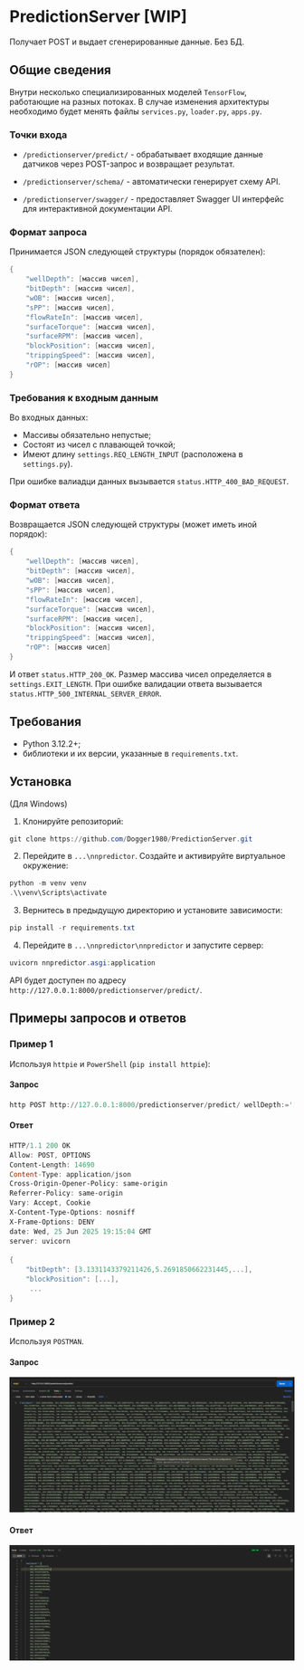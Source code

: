 # PredictionServer [WIP]

Получает POST и выдает сгенерированные данные. Без БД.

## Общие сведения

Внутри несколько специализированных моделей ``TensorFlow``, работающие на разных потоках. В случае изменения архитектуры необходимо будет менять файлы ``services.py``, ``loader.py``, ``apps.py``.

### Точки входа

- ``/predictionserver/predict/`` - обрабатывает входящие данные датчиков через POST-запрос и возвращает результат.

- ``/predictionserver/schema/`` - автоматически генерирует схему API.

- ``/predictionserver/swagger/`` - предоставляет Swagger UI интерфейс для интерактивной документации API.

### Формат запроса

Принимается JSON следующей структуры (порядок обязателен):

```PowerShell
{
    "wellDepth": [массив чисел], 
    "bitDepth": [массив чисел],
    "wOB": [массив чисел],
    "sPP": [массив чисел],
    "flowRateIn": [массив чисел],
    "surfaceTorque": [массив чисел],
    "surfaceRPM": [массив чисел],
    "blockPosition": [массив чисел],
    "trippingSpeed": [массив чисел],
    "rOP": [массив чисел]
}
```


### Требования к входным данным

Во входных данных:
- Массивы обязательно непустые;
- Состоят из чисел с плавающей точкой;
- Имеют длину `settings.REQ_LENGTH_INPUT` (расположена в `settings.py`).

При ошибке валиадци данных вызывается `status.HTTP_400_BAD_REQUEST`.

### Формат ответа

Возвращается JSON следующей структуры (может иметь иной порядок):

```PowerShell
{
    "wellDepth": [массив чисел], 
    "bitDepth": [массив чисел],
    "wOB": [массив чисел],
    "sPP": [массив чисел],
    "flowRateIn": [массив чисел],
    "surfaceTorque": [массив чисел],
    "surfaceRPM": [массив чисел],
    "blockPosition": [массив чисел],
    "trippingSpeed": [массив чисел],
    "rOP": [массив чисел]
}
```

И ответ `status.HTTP_200_OK`. Размер массива чисел определяется в ``settings.EXIT_LENGTH``.
При ошибке валидации ответа вызывается `status.HTTP_500_INTERNAL_SERVER_ERROR`.

## Требования

- Python 3.12.2+;
- библиотеки и их версии, указанные в `requirements.txt`.

## Установка
(Для Windows)
1. Клонируйте репозиторий:
```PowerShell
git clone https://github.com/Dogger1980/PredictionServer.git
```
2. Перейдите в ``...\nnpredictor``. Создайте и активируйте виртуальное окружение:
```PowerShell
python -m venv venv
.\\venv\Scripts\activate
```
3. Вернитесь в предыдущую директорию и установите зависимости:
```PowerShell
pip install -r requirements.txt
```
4. Перейдите в ``...\nnpredictor\nnpredictor`` и запустите сервер:
```PowerShell
uvicorn nnpredictor.asgi:application
```

API будет доступен по адресу ``http://127.0.0.1:8000/predictionserver/predict/``.

## Примеры запросов и ответов

### Пример 1

Используя ``httpie`` и ``PowerShell`` (``pip install httpie``):

#### Запрос

```PowerShell 
http POST http://127.0.0.1:8000/predictionserver/predict/ wellDepth:='[1.1, 2.2, 3.3]' bitDepth:='[4.4, 5.5, 6.6]' wOB:='[7.7, 8.8, 9.9]' hookLoad:='[10.1, 11.1, 12.1]' sPP:='[13.1, 14.1, 15.1]' flowRateIn:='[16.1, 17.1, 18.1]' surfaceTorque:='[19.1, 20.1, 21.1]' surfaceRPM:='[22.1, 23.1, 24.1]' blockPosition:='[25.1, 26.1, 27.1]' trippingSpeed:='[28.1, 29.1, 30.1]' rOP:='[31.1, 32.1, 33.1]'
```

#### Ответ

```PowerShell 
HTTP/1.1 200 OK
Allow: POST, OPTIONS
Content-Length: 14690
Content-Type: application/json
Cross-Origin-Opener-Policy: same-origin
Referrer-Policy: same-origin
Vary: Accept, Cookie
X-Content-Type-Options: nosniff
X-Frame-Options: DENY
date: Wed, 25 Jun 2025 19:15:04 GMT
server: uvicorn

{ 
    "bitDepth": [3.1331143379211426,5.2691850662231445,...], 
    "blockPosition": [...],
     ...
}
```

### Пример 2

Используя ``POSTMAN``.

#### Запрос

![Запрос на POST в POSTMAN](images/POST.png)

#### Ответ

![Ответ сервера в POSTMAN](images/RESPONSE.png)
